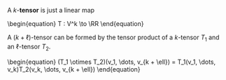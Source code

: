 A $k$-**tensor** is just a linear map

\begin{equation}
T :  V^k \to \RR
\end{equation}

A $(k+\ell)$-tensor can be formed by the tensor product of a $k$-tensor $T_1$ and an $\ell$-tensor $T_2$.

\begin{equation}
(T_1 \otimes T_2)(v_1, \dots, v_{k + \ell}) = T_1(v_1, \dots, v_k)T_2(v_k, \dots, v_{k + \ell})
\end{equation}